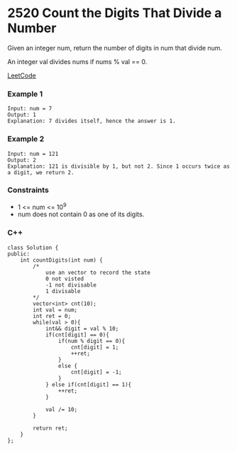# 2520 Count the Digits That Divide a Number

Given an integer num, return the number of digits in num that divide num.

An integer val divides nums if nums % val == 0.

[LeetCode](https://leetcode.cn/problems/count-the-digits-that-divide-a-number/)

### Example 1

```
Input: num = 7
Output: 1
Explanation: 7 divides itself, hence the answer is 1.
```

### Example 2

```
Input: num = 121
Output: 2
Explanation: 121 is divisible by 1, but not 2. Since 1 occurs twice as a digit, we return 2.
```

### Constraints

* 1 <= num <= 10<sup>9</sup>
* num does not contain 0 as one of its digits.


### C++ 

```
class Solution {
public:
    int countDigits(int num) {
        /*
            use an vector to record the state
            0 not visted
            -1 not divisable
            1 divisable
        */
        vector<int> cnt(10);
        int val = num;
        int ret = 0;
        while(val > 0){
            int&& digit = val % 10;
            if(cnt[digit] == 0){
                if(num % digit == 0){
                    cnt[digit] = 1;
                    ++ret;
                }
                else {
                    cnt[digit] = -1;
                }
            } else if(cnt[digit] == 1){
                ++ret;
            }

            val /= 10;
        }
        
        return ret;
    }
};
```